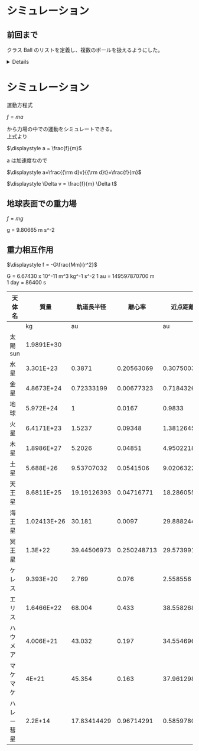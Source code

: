 # シミュレーション

## 前回まで
クラス Ball のリストを定義し、複数のボールを扱えるようにした。

<details>

```.py
import pygame #モジュールpygameの読み込み
import sys
import math
import time #時間を扱うためのモジュール
import random
from pygame.locals import *

#シミュレーション変数の設定
r_scale = 0.01 # m/pixel
t_scale = 0.001 # s/frame

#pygameの初期化
pygame.init() #pygameモジュールの初期化
screen = pygame.display.set_mode((800,800)) #ウィンドウの表示
font1 = pygame.font.SysFont("PlemolJP", 50) #フォントを指定

#関数 シミュレーション座標→画面座標
def xtogx(x):
    gx = x/r_scale+gxcenter
    return(gx)

def ytogy(y):
    gy = -y/r_scale+gycenter
    return(gy)

def rtogr(r):
    gr = r/r_scale
    return(gr)

#関数 画面座標→シミュレーション座標
def gxtox(gx):
    x = r_scale*(gx-gxcenter)
    return(x)

def gytoy(gy):
    y = -r_scale*(gy-gycenter)
    return(y)

def grtor(gr):
    r = r_scale*gr
    return(r)

#画面変数の設定
width = screen.get_width()
height = screen.get_height()
gxcenter = width/2.0
gycenter = height/2.0

#関数 経過したシミュレーション時間の表示
gt = 0.0
def showtime(unit):
    global gt
    if unit=="s":
        timestr = str(gt)
        timestr = "%1.4f %s" % (gt, unit)
    if unit=="day":
        timestr = str(gt/86400.0)

    text1 = font1.render(timestr, True, (255,255,255))
    screen.blit(text1, (10,10))
    gt += t_scale
    
#粒子のクラスの定義
class Ball:

    def __init__(self, id):
        #インスタンス作成時の処理
        #インスタンスの保持するデータ
        self.id = id
        self.x = 0.0 #x座標 m
        self.y = 0.0
        self.vx = 1.0 #速度のx成分 m/s
        self.vy = 1.0
        self.r = 0.2 #半径 m
        self.m = 0.2 #質量 kg
        self.color = (255,255,255)
    def gravity(self):
        #重力を働かせる
        self.vy += -9.8*t_scale
    def move(self):
        #粒子を動かす
        self.x += self.vx*t_scale
        self.y += self.vy*t_scale
    def show(self):
        #ボールを表示する
        pygame.draw.circle(screen, self.color, (xtogx(self.x), ytogy(self.y)), rtogr(self.r))
    def set(self, v):
        #ボールをランダムな位置に移動
        #速度はv、方向はランダム
        self.x = random.uniform(-grtor(width/2), grtor(width/2)) #xを画面の幅に設定
        self.y = random.uniform(-grtor(height/2), grtor(height/2))
        angle = random.uniform(0, 2*math.pi) #ラジアン単位の角度を乱数で作る
        self.vx = v*math.cos(angle) #angleを使ってvのx成分を求める 
        self.vy = v*math.sin(angle) #angleを使ってvのy成分を求める
        
    #class Ball おわり

#初期処理
number = 200
ball = [Ball(x) for x in range(0,number)] #実際にballという変数にBallをわりあてる

for i in range(0,number): #全ての粒子について
    ball[i].set(1) #速さ1m/s, 位置と方向をランダムにセット

#メインループ
while True: 
    screen.fill((0,0,0)) #黒で塗りつぶす

    showtime("s")
    for i in range(0,number): #ボールの数だけ処理を繰り返す
        ball[i].gravity() #重力を働かせる
        ball[i].move() #粒子を動かす
        ball[i].show() #粒子を表示する
        
    pygame.display.update() #画面を更新

    time.sleep(0.01) #ウェイト

    #pygameのイベント処理
    for event in pygame.event.get(): #pygameからくるイベントを順に取り出す
        #終了処理
        if event.type == QUIT: #もしイベントがQUITなら
            pygame.image.save(screen,"tokei.png") #画面をpngファイルとしてセーブ
            pygame.quit() #pygameモジュールの終了
            sys.exit() #プログラムの強制終了
```
</details>

# シミュレーション

運動方程式  

$\displaystyle f=ma$  

から力場の中での運動をシミュレートできる。  
上式より  

$\displaystyle a = \frac{f}{m}$  

a は加速度なので  

$\displaystyle a=\frac{{\rm d}v}{{\rm d}t}=\frac{f}{m}$  

$\displaystyle \Delta v = \frac{f}{m} \Delta t$

## 地球表面での重力場
$f = mg$  

g = 9.80665 m s^-2

## 重力相互作用
$\displaystyle f = -G\frac{Mm}{r^2}$  

G = 6.67430 x 10^-11 m^3 kg^-1 s^-2
1 au = 149597870700 m  
1 day = 86400 s

天体名|質量|軌道長半径|離心率|近点距離|遠点距離|近点距離における速度|遠点距離における速度|公転周期
---|---|---|---|---|---|---|---|---
||kg|au||au|au|m/s|m/s|day
太陽<br>sun|1.9891E+30|||||||
水星|3.301E+23|0.3871|0.20563069|0.30750036|0.46669964|5.8987E+04|3.8865E+04|87.95444537
金星|4.8673E+24|0.72333199|0.00677323|0.718432696|0.728231284|3.5265E+04|3.4790E+04|224.6617052
地球|5.972E+24|1|0.0167|0.9833|1.0167|3.0292E+04|2.9296E+04|365.1929807
火星|6.4171E+23|1.5237|0.09348|1.381264524|1.666135476|2.6505E+04|2.1974E+04|686.8662933
木星|1.8986E+27|5.2026|0.04851|4.950221874|5.454978126|1.3717E+04|1.2447E+04|4331.582193
土星|5.688E+26|9.53707032|0.0541506|9.02063224|10.0535084|1.0185E+04|9.1387E+03|10754.33262
天王星|8.6811E+25|19.19126393|0.04716771|18.28605596|20.0964719|7.1290E+03|6.4867E+03|30702.16235
海王星|1.02413E+26|30.181|0.0097|29.8882443|30.4737557|5.4755E+03|5.3703E+03|60549.74681
冥王星|1.3E+22|39.44506973|0.250248713|29.5739918|49.31614766|6.1251E+03|3.6731E+03|90471.57777
ケレス|9.393E+20|2.769|0.076|2.558556|2.979444|1.9319E+04|1.6590E+04|1682.703147
エリス|1.6466E+22|68.004|0.433|38.558268|97.449732|5.7429E+03|2.2723E+03|204797.5513
ハウメア|4.006E+21|43.032|0.197|34.554696|51.509304|5.5445E+03|3.7195E+03|103088.5355
マケマケ|4E+21|45.354|0.163|37.961298|52.746702|5.2142E+03|3.7526E+03|111544.0648
ハレー彗星|2.2E+14|17.83414429|0.96714291|0.585978084|35.0823105|5.4582E+04|9.1167E+02|27504.35643








